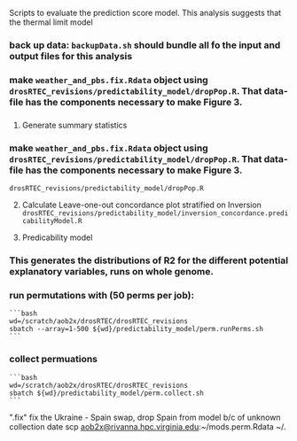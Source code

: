 Scripts to evaluate the prediction score model. This analysis suggests that the thermal limit model

### back up data: `backupData.sh` should bundle all fo the input and output files for this analysis

### make `weather_and_pbs.fix.Rdata` object using `drosRTEC_revisions/predictability_model/dropPop.R`. That data-file has the components necessary to make Figure 3.

###

1. Generate summary statistics
### make `weather_and_pbs.fix.Rdata` object using `drosRTEC_revisions/predictability_model/dropPop.R`. That data-file has the components necessary to make Figure 3.
  `drosRTEC_revisions/predictability_model/dropPop.R`

2. Calculate Leave-one-out concordance plot stratified on Inversion
  `drosRTEC_revisions/predictability_model/inversion_concordance.predicabilityModel.R`


2. Predicability model
  ### This generates the distributions of R2 for the different potential explanatory variables, runs on whole genome.
  ### run permutations with (50 perms per job):
    ```bash
    wd=/scratch/aob2x/drosRTEC/drosRTEC_revisions
    sbatch --array=1-500 ${wd}/predictability_model/perm.runPerms.sh
    ```


  ### collect permuations
    ```bash
    wd=/scratch/aob2x/drosRTEC/drosRTEC_revisions
    sbatch ${wd}/predictability_model/perm.collect.sh
    ```



".fix" fix the Ukraine - Spain swap, drop Spain from model b/c of unknown collection date
scp aob2x@rivanna.hpc.virginia.edu:~/mods.perm.Rdata ~/.
